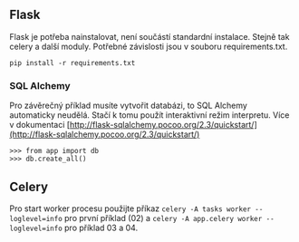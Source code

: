 ## Flask 

Flask je potřeba nainstalovat, není součástí standardní instalace. Stejně tak celery a další moduly. 
Potřebné závislosti jsou v souboru requirements.txt. 

```
pip install -r requirements.txt
```

### SQL Alchemy

Pro závěrečný příklad musíte vytvořit databázi, to SQL Alchemy automaticky neudělá. Stačí k tomu
použít interaktivní režim interpretu. Více v dokumentaci [http://flask-sqlalchemy.pocoo.org/2.3/quickstart/](http://flask-sqlalchemy.pocoo.org/2.3/quickstart/)

```
>>> from app import db
>>> db.create_all()
```

## Celery 

Pro start worker procesu použijte příkaz `celery -A tasks worker --loglevel=info` pro první příklad (02) a `celery -A app.celery worker --loglevel=info` pro příklad 03 a 04. 

